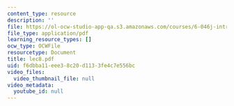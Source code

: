 ```yaml
---
content_type: resource
description: ''
file: https://ol-ocw-studio-app-qa.s3.amazonaws.com/courses/6-046j-introduction-to-algorithms-sma-5503-fall-2005/f6dbba11eee38c20d1133fe4c7e556bc_lec8.pdf
file_type: application/pdf
learning_resource_types: []
ocw_type: OCWFile
resourcetype: Document
title: lec8.pdf
uid: f6dbba11-eee3-8c20-d113-3fe4c7e556bc
video_files:
  video_thumbnail_file: null
video_metadata:
  youtube_id: null
---
```

